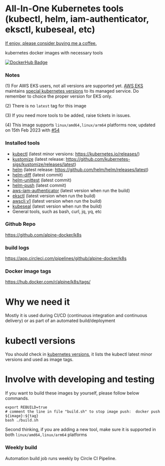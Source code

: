 # All-In-One Kubernetes tools (kubectl, helm, iam-authenticator, eksctl, kubeseal, etc)

[If enjoy, please consider buying me a coffee.](https://www.buymeacoffee.com/ozbillwang)

kubernetes docker images with necessary tools 

[![DockerHub Badge](http://dockeri.co/image/alpine/k8s)](https://hub.docker.com/r/alpine/k8s/)

### Notes

(1) For AWS EKS users, not all versions are supported yet. [AWS EKS](https://aws.amazon.com/eks) maintains [special kubernetes versions](https://docs.aws.amazon.com/eks/latest/userguide/kubernetes-versions.html) to its managed service. Do remember to choice the proper version for EKS only.

(2) There is no `latest` tag for this image

(3) If you need more tools to be added, raise tickets in issues.

(4) This image supports `linux/amd64,linux/arm64` platforms now, updated on 15th Feb 2023 with [#54](https://github.com/alpine-docker/k8s/pull/54)

### Installed tools

- [kubectl](https://kubernetes.io/docs/tasks/tools/install-kubectl/) (latest minor versions: https://kubernetes.io/releases/)
- [kustomize](https://github.com/kubernetes-sigs/kustomize) (latest release: https://github.com/kubernetes-sigs/kustomize/releases/latest)
- [helm](https://github.com/helm/helm) (latest release: https://github.com/helm/helm/releases/latest)
- [helm-diff](https://github.com/databus23/helm-diff) (latest commit)
- [helm-unittest](https://github.com/helm-unittest/helm-unittest) (latest commit)
- [helm-push](https://github.com/chartmuseum/helm-push) (latest commit)
- [aws-iam-authenticator](https://github.com/kubernetes-sigs/aws-iam-authenticator) (latest version when run the build)
- [eksctl](https://github.com/weaveworks/eksctl) (latest version when run the build)
- [awscli v1](https://github.com/aws/aws-cli) (latest version when run the build)
- [kubeseal](https://github.com/bitnami-labs/sealed-secrets) (latest version when run the build)
- General tools, such as bash, curl, jq, yq, etc

### Github Repo

https://github.com/alpine-docker/k8s

### build logs

https://app.circleci.com/pipelines/github/alpine-docker/k8s

### Docker image tags

https://hub.docker.com/r/alpine/k8s/tags/

# Why we need it

Mostly it is used during CI/CD (continuous integration and continuous delivery) or as part of an automated build/deployment

# kubectl versions

You should check in [kubernetes versions](https://kubernetes.io/releases/), it lists the kubectl latest minor versions and used as image tags.

# Involve with developing and testing

If you want to build these images by yourself, please follow below commands.

```
export REBUILD=true
# comment the line in file "build.sh" to stop image push:  docker push ${image}:${tag}
bash ./build.sh
```

Second thinking, if you are adding a new tool, make sure it is supported in both `linux/amd64,linux/arm64` platforms

### Weekly build

Automation build job runs weekly by Circle CI Pipeline.
